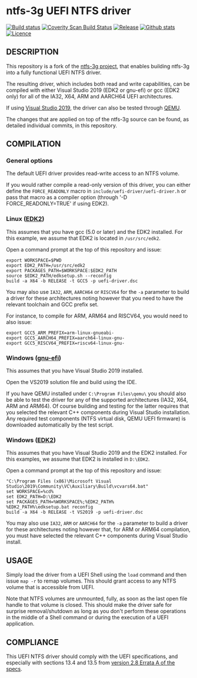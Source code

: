 ntfs-3g UEFI NTFS driver
========================

[![Build status](https://img.shields.io/github/actions/workflow/status/pbatard/ntfs-3g/uefi-driver_linux.yml?style=flat-square)](https://github.com/pbatard/ntfs-3g/actions)
[![Coverity Scan Build Status](https://img.shields.io/coverity/scan/23353.svg?style=flat-square)](https://scan.coverity.com/projects/pbatard-ntfs-3g)
[![Release](https://img.shields.io/github/release-pre/pbatard/ntfs-3g.svg?style=flat-square)](https://github.com/pbatard/ntfs-3g/releases)
[![Github stats](https://img.shields.io/github/downloads/pbatard/ntfs-3g/total.svg?style=flat-square)](https://github.com/pbatard/ntfs-3g/releases)
[![Licence](https://img.shields.io/badge/license-GPLv2-blue.svg?style=flat-square)](https://www.gnu.org/licenses/gpl-2.0.en.html)

## DESCRIPTION

This repository is a fork of the [ntfs-3g project](https://github.com/tuxera/ntfs-3g),
that enables building ntfs-3g into a fully functional UEFI NTFS driver.

The resulting driver, which includes both read and write capabilities, can be
compiled with either Visual Studio 2019 (EDK2 or gnu-efi) or gcc (EDK2 only)
for all of the IA32, X64, ARM and AARCH64 UEFI architectures.

If using [Visual Studio 2019](https://visualstudio.microsoft.com/vs/), the
driver can also be tested through [QEMU](https://www.qemu.org/).

The changes that are applied on top of the ntfs-3g source can be found, as
detailed individual commits, in this repository.

## COMPILATION

### General options

The default UEFI driver provides read-write access to an NTFS volume.

If you would rather compile a read-only version of this driver, you can
either define the `FORCE_READONLY` macro in `include/uefi-driver/uefi-driver.h`
or pass that macro as a compiler option (through '-D FORCE_READONLY=TRUE' if
using EDK2).

### Linux ([EDK2](https://github.com/tianocore/edk2))

This assumes that you have gcc (5.0 or later) and the EDK2 installed.
For this example, we assume that EDK2 is located in `/usr/src/edk2`.

Open a command prompt at the top of this repository and issue:

```
export WORKSPACE=$PWD
export EDK2_PATH=/usr/src/edk2
export PACKAGES_PATH=$WORKSPACE:$EDK2_PATH
source $EDK2_PATH/edksetup.sh --reconfig
build -a X64 -b RELEASE -t GCC5 -p uefi-driver.dsc
```

You may also use `IA32`, `ARM`, `AARCH64` or `RISCV64` for the `-a` parameter to
build a driver for these architectures noting however that you need to have the
relevant toolchain and GCC prefix set.

For instance, to compile for ARM, ARM64 and RISCV64, you would need to also issue:

```
export GCC5_ARM_PREFIX=arm-linux-gnueabi-
export GCC5_AARCH64_PREFIX=aarch64-linux-gnu-
export GCC5_RISCV64_PREFIX=riscv64-linux-gnu-
```

### Windows ([gnu-efi](https://sourceforge.net/p/gnu-efi/code/ci/master/tree/))

This assumes that you have Visual Studio 2019 installed.

Open the VS2019 solution file and build using the IDE.

If you have QEMU installed under `C:\Program Files\qemu\` you should also be
able to test the driver for any of the supported architectures (IA32, X64, ARM
and ARM64). Of course building and testing for the latter requires that you
selected the relevant C++ components during Visual Studio installation. Any
required test components (NTFS virtual disk, QEMU UEFI firmware) is downloaded
automatically by the test script.

### Windows ([EDK2](https://github.com/tianocore/edk2))

This assumes that you have Visual Studio 2019 and the EDK2 installed.
For this examples, we assume that EDK2 is installed in `D:\EDK2`.

Open a command prompt at the top of this repository and issue:

```
"C:\Program Files (x86)\Microsoft Visual Studio\2019\Community\VC\Auxiliary\Build\vcvars64.bat"
set WORKSPACE=%cd%
set EDK2_PATH=D:\EDK2
set PACKAGES_PATH=%WORKSPACE%;%EDK2_PATH%
%EDK2_PATH%\edksetup.bat reconfig
build -a X64 -b RELEASE -t VS2019 -p uefi-driver.dsc
```

You may also use `IA32`, `ARM` or `AARCH64` for the `-a` parameter to build a
driver for these architectures noting however that, for ARM or ARM64 compilation,
you must have selected the relevant C++ components during Visual Studio install.

## USAGE

Simply load the driver from a UEFI Shell using the `load` command and then
issue `map -r` to remap volumes. This should grant access to any NTFS volume
that is accessible from UEFI.

Note that NTFS volumes are unmounted, fully, as soon as the last open file
handle to that volume is closed. This should make the driver safe for surprise
removal/shutdown as long as you don't perform these operations in the middle of
a Shell command or during the execution of a UEFI application.

## COMPLIANCE

This UEFI NTFS driver should comply with the UEFI specifications, and
especially with sections 13.4 and 13.5 from 
[version 2.8 Errata A of the specs](https://uefi.org/sites/default/files/resources/UEFI_Spec_2_8_A_Feb14.pdf).
